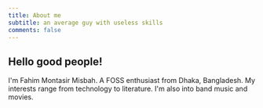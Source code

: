 ```yaml
---
title: About me
subtitle: an average guy with useless skills
comments: false
---
```


## Hello good people!
I'm Fahim Montasir Misbah. A FOSS enthusiast from Dhaka, Bangladesh. My interests range from technology to literature. I'm also into band music and movies.
